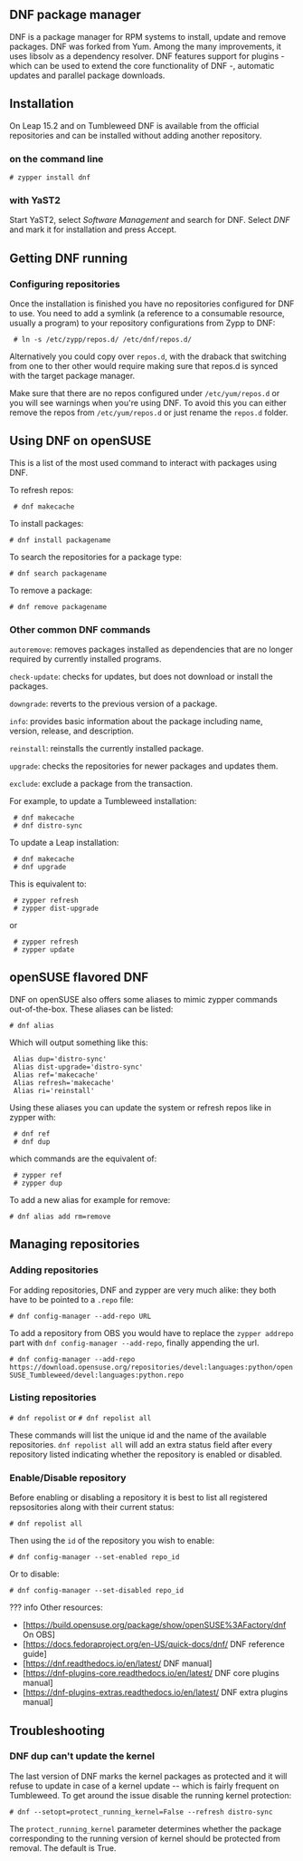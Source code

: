 ## DNF package manager

DNF is a package manager for RPM systems to install, update and remove packages. DNF was forked from Yum. Among the many improvements, it uses libsolv as a dependency resolver. DNF features support for plugins - which can be used to extend the core functionality of DNF -, automatic updates and parallel package downloads.

## Installation
On Leap 15.2 and on Tumbleweed DNF is available from the official repositories and can be installed without adding another repository.

### on the command line
```
# zypper install dnf
```

### with YaST2

Start YaST2, select _Software Management_ and search for DNF. Select _DNF_ and mark it for installation and press Accept.

## Getting DNF running
### Configuring repositories
Once the installation is finished you have no repositories configured for DNF to use. You need to add a symlink (a reference to a consumable resource, usually a program) to your repository configurations from Zypp to DNF:
```
 # ln -s /etc/zypp/repos.d/ /etc/dnf/repos.d/
```
Alternatively you could copy over `repos.d`, with the draback that switching from one to ther other would require making sure that repos.d is synced with the target package manager.

Make sure that there are no repos configured under `/etc/yum/repos.d` or you will see warnings when you're using DNF. To avoid this you can either remove the repos from `/etc/yum/repos.d` or just rename the `repos.d` folder.

## Using DNF on openSUSE
This is a list of the most used command to interact with packages using DNF. 

To refresh repos:

` # dnf makecache`

To install packages:

 `# dnf install packagename`

To search the repositories for a package type:

 `# dnf search packagename`

To remove a package:

 `# dnf remove packagename`

### Other common DNF commands

`autoremove`: removes packages installed as dependencies that are no longer required by currently installed programs.

`check-update`: checks for updates, but does not download or install the packages.

`downgrade`: reverts to the previous version of a package.

`info`: provides basic information about the package including name, version, release, and description.

`reinstall`: reinstalls the currently installed package.

`upgrade`: checks the repositories for newer packages and updates them.

`exclude`: exclude a package from the transaction.

For example, to update a Tumbleweed installation:
```
 # dnf makecache
 # dnf distro-sync
```
To update a Leap installation:
```
 # dnf makecache
 # dnf upgrade
```
This is equivalent to: 
```
 # zypper refresh 
 # zypper dist-upgrade
```
or
```
 # zypper refresh 
 # zypper update
```
## openSUSE flavored DNF
DNF on openSUSE also offers some aliases to mimic zypper commands out-of-the-box. These aliases can be listed:

`# dnf alias`

Which will output something like this:
```
 Alias dup='distro-sync'
 Alias dist-upgrade='distro-sync'
 Alias ref='makecache'
 Alias refresh='makecache'
 Alias ri='reinstall'
```
Using these aliases you can update the system or refresh repos like in zypper with:
```
 # dnf ref
 # dnf dup
```
which commands are the equivalent of:
```
 # zypper ref
 # zypper dup 
```
To add a new alias for example for remove:

`# dnf alias add rm=remove`

## Managing repositories
### Adding repositories
For adding repositories, DNF and zypper are very much alike: they both have to be pointed to a `.repo` file:

 `# dnf config-manager --add-repo URL`

To add a repository from OBS you would have to replace the `zypper addrepo` part with `dnf config-manager --add-repo`, finally appending the url.

 `# dnf config-manager --add-repo https://download.opensuse.org/repositories/devel:languages:python/openSUSE_Tumbleweed/devel:languages:python.repo`

### Listing repositories
 `# dnf repolist`
or
 `# dnf repolist all`

These commands will list the unique id and the name of the available repositories. `dnf repolist all` will add an extra status field after every repository listed indicating whether the repository is enabled or disabled.

### Enable/Disable repository
Before enabling or disabling a repository it is best to list all registered repsositories along with their current status:

 `# dnf repolist all`

Then using the `id` of the repository you wish to enable:

 `# dnf config-manager --set-enabled repo_id`

Or to disable:

 `# dnf config-manager --set-disabled repo_id`

??? info
    Other resources:
* [https://build.opensuse.org/package/show/openSUSE%3AFactory/dnf On OBS]
* [https://docs.fedoraproject.org/en-US/quick-docs/dnf/ DNF reference guide]
* [https://dnf.readthedocs.io/en/latest/ DNF manual]
* [https://dnf-plugins-core.readthedocs.io/en/latest/ DNF core plugins manual]
* [https://dnf-plugins-extras.readthedocs.io/en/latest/ DNF extra plugins manual]

## Troubleshooting 
### DNF dup can't update the kernel 
The last version of DNF marks the kernel packages as protected and it will refuse to update in case of a kernel update -- which is fairly frequent on Tumbleweed. To get around the issue disable the running kernel protection:

  `# dnf --setopt=protect_running_kernel=False --refresh distro-sync `

The `protect_running_kernel` parameter determines whether the package corresponding to the running version of kernel should be protected from removal. The default is True.
